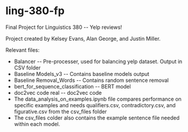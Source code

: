 # ling-380-fp
Final Project for Linguistics 380 -- Yelp reviews!

Project created by Kelsey Evans, Alan George, and Justin Miller.

Relevant files:
* Balancer -- Pre-processer, used for balancing yelp dataset. Output in CSV folder
* Baseline Models_v3 -- Contains baseline models output
* Baseline Removal_Words -- Contains random sentence removal
* bert_for_sequence_classification -- BERT model
* doc2vec code real -- doc2vec code
* The data_analysis_on_examples.ipynb file compares performance on specific examples and needs qualifiers.csv, contradictory.csv, and figurative.csv from the csv_files folder
* The csv_files colder also contains the example sentence file needed within each model. 
